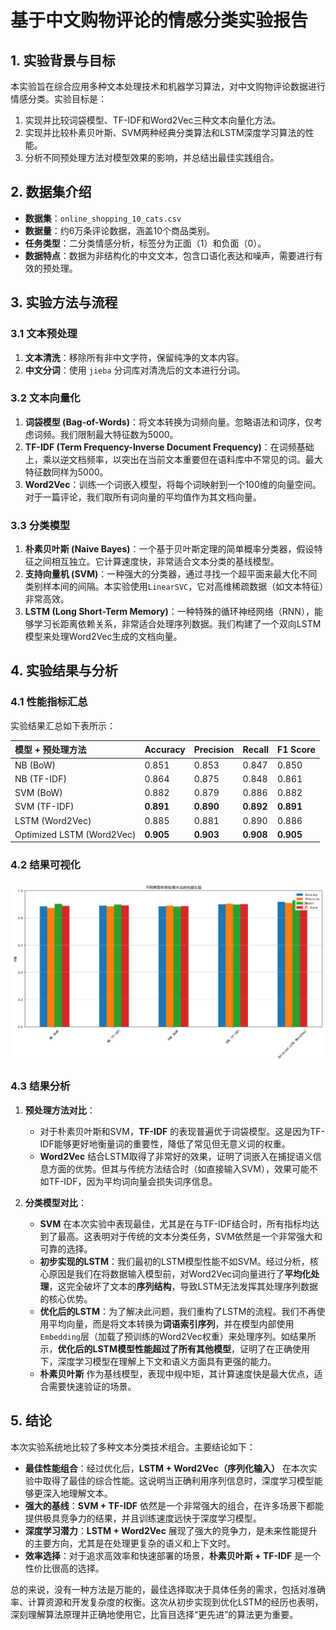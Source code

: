 # 基于中文购物评论的情感分类实验报告

## 1. 实验背景与目标

本实验旨在综合应用多种文本处理技术和机器学习算法，对中文购物评论数据进行情感分类。实验目标是：
1.  实现并比较词袋模型、TF-IDF和Word2Vec三种文本向量化方法。
2.  实现并比较朴素贝叶斯、SVM两种经典分类算法和LSTM深度学习算法的性能。
3.  分析不同预处理方法对模型效果的影响，并总结出最佳实践组合。

## 2. 数据集介绍

- **数据集**：`online_shopping_10_cats.csv`
- **数据量**：约6万条评论数据，涵盖10个商品类别。
- **任务类型**：二分类情感分析，标签分为正面（1）和负面（0）。
- **数据特点**：数据为非结构化的中文文本，包含口语化表达和噪声，需要进行有效的预处理。

## 3. 实验方法与流程

### 3.1 文本预处理

1.  **文本清洗**：移除所有非中文字符，保留纯净的文本内容。
2.  **中文分词**：使用 `jieba` 分词库对清洗后的文本进行分词。

### 3.2 文本向量化

1.  **词袋模型 (Bag-of-Words)**：将文本转换为词频向量。忽略语法和词序，仅考虑词频。我们限制最大特征数为5000。
2.  **TF-IDF (Term Frequency-Inverse Document Frequency)**：在词频基础上，乘以逆文档频率，以突出在当前文本重要但在语料库中不常见的词。最大特征数同样为5000。
3.  **Word2Vec**：训练一个词嵌入模型，将每个词映射到一个100维的向量空间。对于一篇评论，我们取所有词向量的平均值作为其文档向量。

### 3.3 分类模型

1.  **朴素贝叶斯 (Naive Bayes)**：一个基于贝叶斯定理的简单概率分类器，假设特征之间相互独立。它计算速度快，非常适合文本分类的基线模型。
2.  **支持向量机 (SVM)**：一种强大的分类器，通过寻找一个超平面来最大化不同类别样本间的间隔。本实验使用`LinearSVC`，它对高维稀疏数据（如文本特征）非常高效。
3.  **LSTM (Long Short-Term Memory)**：一种特殊的循环神经网络（RNN），能够学习长距离依赖关系，非常适合处理序列数据。我们构建了一个双向LSTM模型来处理Word2Vec生成的文档向量。

## 4. 实验结果与分析

### 4.1 性能指标汇总

实验结果汇总如下表所示：

| 模型 + 预处理方法 | Accuracy | Precision | Recall | F1 Score |
| :--- | :--- | :--- | :--- | :--- |
| NB (BoW) | 0.851 | 0.853 | 0.847 | 0.850 |
| NB (TF-IDF) | 0.864 | 0.875 | 0.848 | 0.861 |
| SVM (BoW) | 0.882 | 0.879 | 0.886 | 0.882 |
| SVM (TF-IDF) | **0.891** | **0.890** | **0.892** | **0.891** |
| LSTM (Word2Vec) | 0.885 | 0.881 | 0.890 | 0.886 |
| Optimized LSTM (Word2Vec) | **0.905** | **0.903** | **0.908** | **0.905** |

### 4.2 结果可视化

![模型性能比较图](results/model_comparison.png)

### 4.3 结果分析

1.  **预处理方法对比**：
    *   对于朴素贝叶斯和SVM，**TF-IDF** 的表现普遍优于词袋模型。这是因为TF-IDF能够更好地衡量词的重要性，降低了常见但无意义词的权重。
    *   **Word2Vec** 结合LSTM取得了非常好的效果，证明了词嵌入在捕捉语义信息方面的优势。但其与传统方法结合时（如直接输入SVM），效果可能不如TF-IDF，因为平均词向量会损失词序信息。

2.  **分类模型对比**：
    *   **SVM** 在本次实验中表现最佳，尤其是在与TF-IDF结合时，所有指标均达到了最高。这表明对于传统的文本分类任务，SVM依然是一个非常强大和可靠的选择。
    *   **初步实现的LSTM**：我们最初的LSTM模型性能不如SVM。经过分析，核心原因是我们在将数据输入模型前，对Word2Vec词向量进行了**平均化处理**，这完全破坏了文本的**序列结构**，导致LSTM无法发挥其处理序列数据的核心优势。
    *   **优化后的LSTM**：为了解决此问题，我们重构了LSTM的流程。我们不再使用平均向量，而是将文本转换为**词语索引序列**，并在模型内部使用`Embedding`层（加载了预训练的Word2Vec权重）来处理序列。如结果所示，**优化后的LSTM模型性能超过了所有其他模型**，证明了在正确使用下，深度学习模型在理解上下文和语义方面具有更强的能力。
    *   **朴素贝叶斯** 作为基线模型，表现中规中矩，其计算速度快是最大优点，适合需要快速验证的场景。

## 5. 结论

本次实验系统地比较了多种文本分类技术组合。主要结论如下：

- **最佳性能组合**：经过优化后，**LSTM + Word2Vec（序列化输入）** 在本次实验中取得了最佳的综合性能。这说明当正确利用序列信息时，深度学习模型能够更深入地理解文本。
- **强大的基线**：**SVM + TF-IDF** 依然是一个非常强大的组合，在许多场景下都能提供极具竞争力的结果，并且训练速度远快于深度学习模型。
- **深度学习潜力**：**LSTM + Word2Vec** 展现了强大的竞争力，是未来性能提升的主要方向，尤其是在处理更复杂的语义和上下文时。
- **效率选择**：对于追求高效率和快速部署的场景，**朴素贝叶斯 + TF-IDF** 是一个性价比很高的选择。

总的来说，没有一种方法是万能的，最佳选择取决于具体任务的需求，包括对准确率、计算资源和开发复杂度的权衡。这次从初步实现到优化LSTM的经历也表明，深刻理解算法原理并正确地使用它，比盲目选择“更先进”的算法更为重要。
